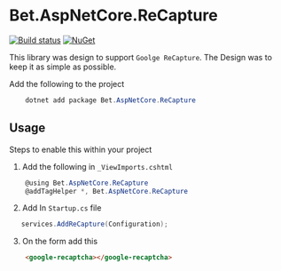 ﻿# Bet.AspNetCore.ReCapture

[![Build status](https://ci.appveyor.com/api/projects/status/fo9rakj7s7uhs3ij?svg=true)](https://ci.appveyor.com/project/kdcllc/bet-aspnetcore)
[![NuGet](https://img.shields.io/nuget/v/Bet.AspNetCore.ReCapture.svg)](https://www.nuget.org/packages?q=Bet.AspNetCore.ReCapture)

This library was design to support `Goolge ReCapture`.
The Design was to keep it as simple as possible.

Add the following to the project

```csharp
    dotnet add package Bet.AspNetCore.ReCapture
```

## Usage
Steps to enable this within your project

1. Add the following in `_ViewImports.cshtml`

```csharp
    @using Bet.AspNetCore.ReCapture
    @addTagHelper *, Bet.AspNetCore.ReCapture
```

2. Add In `Startup.cs` file

```csharp
   services.AddReCapture(Configuration);
```

3. On the form add this 

```html
    <google-recaptcha></google-recaptcha>
```

